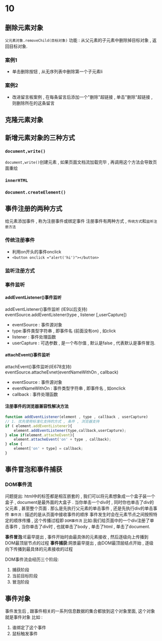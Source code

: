 # 10
## 删除元素对象
`父元素对象.removeChild(目标对象)`
功能 : 从父元素的子元素中删除掉目标对象 , 返回目标对象. 
### 案例1
- 单击删除按钮 , 从无序列表中删除第一个子元素li
### 案例2
- 改进留言板案例 , 在每条留言后添加一个"删除"超链接 , 单击"删除"超链接 , 则删除所在的这条留言
## 克隆元素对象

## 新增元素对象的三种方式
### `document,write()`
`document,write()`创建元素 , 如果页面文档流加载完毕 , 再调用这个方法会导致页面重绘
### `innerHTML`
### `document.createElement()`

## 事件注册的两种方式
给元素添加事件 , 称为注册事件或绑定事件
注册事件有两种方式 , `传统方式`和`监听注册方法`
### 传统注册事件
- 利用on开头的事件onclick
- `<button onclick ="alert('hi')"></button>`
### 监听注册方式

### 事件监听
#### addEventListener()事件监听
addEventListener()事件监听 (IE9以后支持)
eventSource.addEventListener(type , listener [,userCapture])
- eventSource : 事件源对象
- type:事件类型字符串 , 即事件名 (前面没有on) , 如click
- listener : 事件处理函数
- userCapture : 可选参数 , 是一个布尔值 , 默认是false , 代表默认是事件冒泡.

#### attachEvent()事件监听
attachEvent()事件监听(IE678支持)
eventSource.attacheEvnet(eventNameWithOn , callback)
- eventSource : 事件源对象
- eventNameWithOn : 事件类型字符串 , 即事件名 , 如onclick
- callback : 事件处理函数

#### 注册事件的浏览器兼容性解决方法
```js
function addEventListener(element , type , callback , userCapture)
// 1. 优先使用标准化支持的方式 , 条件 , 浏览器支持
if ( element.addEventListener){
    element.addEventListener(type,callback,userCapture);
} else if(element.attacheEvent){
    element.attacheEvent('on' + type , callback);
} else {
    element['on' + type] = callback;
}
```
## 事件冒泡和事件捕获
### DOM事件流
问题提出:
html中的标签都是相互嵌套的 , 我们可以将元素想象成一个盒子装一个盒子 , document是最外面的大盒子 . 当你单击一个div时 , 同时你也单击了div的父元素 , 甚至整个页面 .
那么是先执行父元素的单击事件 , 还是先执行div的单击事件
`事件流` : 描述的是从页面中接收事件的顺序
事件发生时会在元素节点之间按照特定的顺序传播 , 这个传播过程即
`DOM事件流`
比如:我们给页面中的一个div注册了单击事件 , 当你单击了div时 , 也就单击了body , 单击了html , 单击了document.

**事件冒泡**:IE最早提出 , 事件开始时由最具体的元素接收 , 然后逐级向上传播到DOM最顶层节点的过程
**事件捕获**:网景最早提出 , 由DOM最顶层结点开始 , 逐级向下传播到最具体的元素接收的过程

DOM事件流会经历三个阶段:
1. 捕获阶段 
2. 当前目标阶段
3. 冒泡阶段

## 事件对象
事件发生后 , 跟事件相关的一系列信息数据的集合都放到这个对象里面, 这个对象就是事件对象
比如 :
1. 谁绑定了这个事件
2. 鼠标触发事件
